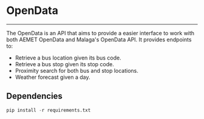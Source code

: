 # OpenData

---

The OpenData is an API that aims to provide a easier interface to work with both AEMET OpenData and Malaga's OpenData API. It provides endpoints to:

* Retrieve a bus location given its bus code.
* Retrieve a bus stop given its stop code.
* Proximity search for both bus and stop locations.
* Weather forecast given a day.

## Dependencies

```python
pip install -r requirements.txt
```
